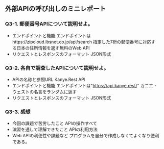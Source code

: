 ## 外部APIの呼び出しのミニレポート
### Q3-1. 郵便番号APIについて説明せよ。
* エンドポイントと機能
エンドポイントはhttps://zipcloud.ibsnet.co.jp/api/search
指定した7桁の郵便番号に対応する日本の住所情報を返す無料のWeb API
* リクエストとレスポンスのフォーマット
JSON形式
### Q3-2. 各自で調査したAPIについて説明せよ。
* APIの名称と参照URL
Kanye.Rest API
* エンドポイントと機能
エンドポイントは"https://api.kanye.rest/"
カニエ・ウェストの名言をランダムに返す
* リクエストとレスポンスのフォーマット
JSON形式
### Q3-3. 感想
* 今回の課題で苦労したこと
APIの操作すべて
* 演習を通して理解できたこと
APIの利用方法
* Web APIの利便性や課題など
プログラムを自分で作成しなくてよくなり便利である。